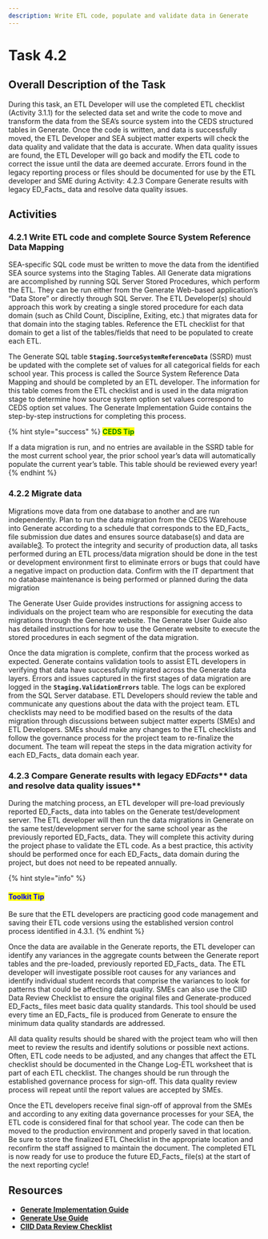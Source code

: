 ```yaml
---
description: Write ETL code, populate and validate data in Generate
---
```


# Task 4.2

## **Overall Description of the Task**

During this task, an ETL Developer will use the completed ETL checklist (Activity 3.1.1) for the selected data set and write the code to move and transform the data from the SEA’s source system into the CEDS structured tables in Generate. Once the code is written, and data is successfully moved, the ETL Developer and SEA subject matter experts will check the data quality and validate that the data is accurate. When data quality issues are found, the ETL Developer will go back and modify the ETL code to correct the issue until the data are deemed accurate. Errors found in the legacy reporting process or files should be documented for use by the ETL developer and SME during Activity: 4.2.3 Compare Generate results with legacy ED_Facts_ data and resolve data quality issues.

## **Activities**

### **4.2.1 Write ETL code and complete Source System Reference Data Mapping**

SEA-specific SQL code must be written to move the data from the identified SEA source systems into the Staging Tables. All Generate data migrations are accomplished by running SQL Server Stored Procedures, which perform the ETL. They can be run either from the Generate Web-based application’s “Data Store” or directly through SQL Server. The ETL Developer(s) should approach this work by creating a single stored procedure for each data domain (such as Child Count, Discipline, Exiting, etc.) that migrates data for that domain into the staging tables. Reference the ETL checklist for that domain to get a list of the tables/fields that need to be populated to create each ETL.

The Generate SQL table **`Staging.SourceSystemReferenceData`** (SSRD) must be updated with the complete set of values for all categorical fields for each school year. This process is called the Source System Reference Data Mapping and should be completed by an ETL developer. The information for this table comes from the ETL checklist and is used in the data migration stage to determine how source system option set values correspond to CEDS option set values. The Generate Implementation Guide contains the step-by-step instructions for completing this process.

{% hint style="success" %}
<mark style="color:green;">**CEDS Tip**</mark>

If a data migration is run, and no entries are available in the SSRD table for the most current school year, the prior school year’s data will automatically populate the current year’s table. This table should be reviewed every year!
{% endhint %}

### **4.2.2 Migrate data**

Migrations move data from one database to another and are run independently. Plan to run the data migration from the CEDS Warehouse into Generate according to a schedule that corresponds to the ED_Facts_ file submission due dates and ensures source database(s) and data are available[3](https://ciidta.communities.ed.gov/#superscript%203). To protect the integrity and security of production data, all tasks performed during an ETL process/data migration should be done in the test or development environment first to eliminate errors or bugs that could have a negative impact on production data. Confirm with the IT department that no database maintenance is being performed or planned during the data migration

The Generate User Guide provides instructions for assigning access to individuals on the project team who are responsible for executing the data migrations through the Generate website. The Generate User Guide also has detailed instructions for how to use the Generate website to execute the stored procedures in each segment of the data migration.

Once the data migration is complete, confirm that the process worked as expected. Generate contains validation tools to assist ETL developers in verifying that data have successfully migrated across the Generate data layers. Errors and issues captured in the first stages of data migration are logged in the **`Staging.ValidationErrors`** table. The logs can be explored from the SQL Server database. ETL Developers should review the table and communicate any questions about the data with the project team. ETL checklists may need to be modified based on the results of the data migration through discussions between subject matter experts (SMEs) and ETL Developers. SMEs should make any changes to the ETL checklists and follow the governance process for the project team to re-finalize the document. The team will repeat the steps in the data migration activity for each ED_Facts_ data domain each year.

### **4.2.3 Compare Generate results with legacy ED**_**Facts**_** data and resolve data quality issues**

During the matching process, an ETL developer will pre-load previously reported ED_Facts_ data into tables on the Generate test/development server. The ETL developer will then run the data migrations in Generate on the same test/development server for the same school year as the previously reported ED_Facts_ data. They will complete this activity during the project phase to validate the ETL code. As a best practice, this activity should be performed once for each ED_Facts_ data domain during the project, but does not need to be repeated annually.

{% hint style="info" %}
#### <mark style="color:blue;">**Toolkit Tip**</mark>

Be sure that the ETL developers are practicing good code management and saving their ETL code versions using the established version control process identified in 4.3.1.
{% endhint %}

Once the data are available in the Generate reports, the ETL developer can identify any variances in the aggregate counts between the Generate report tables and the pre-loaded, previously reported ED_Facts_ data. The ETL developer will investigate possible root causes for any variances and identify individual student records that comprise the variances to look for patterns that could be affecting data quality. SMEs can also use the CIID Data Review Checklist to ensure the original files and Generate-produced ED_Facts_ files meet basic data quality standards. This tool should be used every time an ED_Facts_ file is produced from Generate to ensure the minimum data quality standards are addressed.

All data quality results should be shared with the project team who will then meet to review the results and identify solutions or possible next actions. Often, ETL code needs to be adjusted, and any changes that affect the ETL checklist should be documented in the Change Log-ETL worksheet that is part of each ETL checklist.  The changes should be run through the established governance process for sign-off. This data quality review process will repeat until the report values are accepted by SMEs.

Once the ETL developers receive final sign-off of approval from the SMEs and according to any exiting data governance processes for your SEA, the ETL code is considered final for that school year. The code can then be moved to the production environment and properly saved in that location. Be sure to store the finalized ETL Checklist in the appropriate location and reconfirm the staff assigned to maintain the document. The completed ETL is now ready for use to produce the future ED_Facts_ file(s) at the start of the next reporting cycle!

## **Resources**

* [**Generate Implementation Guide**](https://ciidta.communities.ed.gov/#communities/pdc/documents/16672)
* [**Generate Use Guide**](https://ciidta.communities.ed.gov/#communities/pdc/documents/17667)
* [**CIID Data Review Checklist**](https://ciidta.communities.ed.gov/#communities/pdc/documents/21449)
